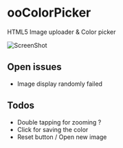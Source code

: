 ooColorPicker
=============

HTML5 Image uploader &amp; Color picker

![ScreenShot](http://www.onrabox.com/ooColorPicker/ooColorPickerScreenshot.png)

## Open issues
- Image display randomly failed 

## Todos
- Double tapping for zooming ?
- Click for saving the color
- Reset button / Open new image